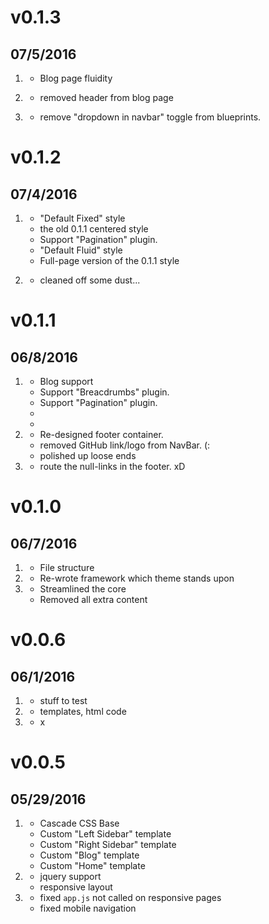 # v0.1.3
## 07/5/2016

1. [](#new)
    * Blog page fluidity

2. [](#improved)
    * removed header from blog page

3. [](#bugfix)
    * remove "dropdown in navbar" toggle from blueprints.

# v0.1.2
## 07/4/2016

1. [](#new)
    * "Default Fixed" style
     - the old 0.1.1 centered style
     - Support "Pagination" plugin.
    * "Default Fluid" style
     - Full-page version of the 0.1.1 style

2. [](#improved)
    * cleaned off some dust...


# v0.1.1
## 06/8/2016

1. [](#new)
    * Blog support
     - Support "Breacdrumbs" plugin.
     - Support "Pagination" plugin.
    *
    *
2. [](#improved)
    * Re-designed footer container.
    * removed GitHub link/logo from NavBar. (:
    * polished up loose ends
3. [](#bugfix)
    * route the null-links in the footer. xD

# v0.1.0
## 06/7/2016

1. [](#new)
    * File structure
2. [](#improved)
    * Re-wrote framework which theme stands upon
3. [](#bugfix)
    * Streamlined the core
    * Removed all extra content



# v0.0.6
## 06/1/2016

1. [](#new)
    * stuff to test
2. [](#improved)
    * templates, html code
3. [](#bugfix)
    * x


# v0.0.5
## 05/29/2016

1. [](#new)
    * Cascade CSS Base
    * Custom "Left Sidebar" template
    * Custom "Right Sidebar" template
    * Custom "Blog" template
    * Custom "Home" template
2. [](#improved)
    * jquery support
    * responsive layout
3. [](#bugfix)
    * fixed `app.js` not called on responsive pages
    * fixed mobile navigation
